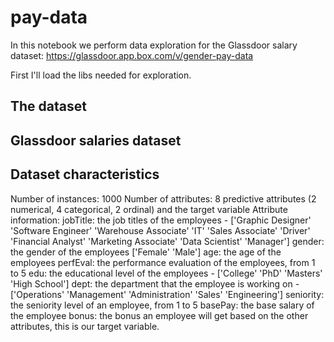 # pay-data
In this notebook we perform data exploration for the Glassdoor salary dataset:
https://glassdoor.app.box.com/v/gender-pay-data

First I'll load the libs needed for exploration.

## The dataset

Glassdoor salaries dataset
---------------------------

Dataset characteristics
-----------------------

Number of instances: 1000
Number of attributes: 8  predictive attributes (2 numerical, 4 categorical, 2 ordinal) and the target variable
Attribute information:
jobTitle: the job titles of the employees -  ['Graphic Designer' 'Software Engineer' 'Warehouse Associate' 'IT'
 'Sales Associate' 'Driver' 'Financial Analyst' 'Marketing Associate'
 'Data Scientist' 'Manager']
gender: the gender of the employees ['Female' 'Male']
age: the age of the employees
perfEval: the performance evaluation of the employees, from 1 to 5
edu: the educational level of the employees -  ['College' 'PhD' 'Masters' 'High School']
dept: the department that the employee is working on -  ['Operations' 'Management' 'Administration' 'Sales' 'Engineering']
seniority: the seniority level of an employee, from 1 to 5
basePay: the base salary of the employee
bonus: the bonus an employee will get based on the other attributes, this is our target variable.
